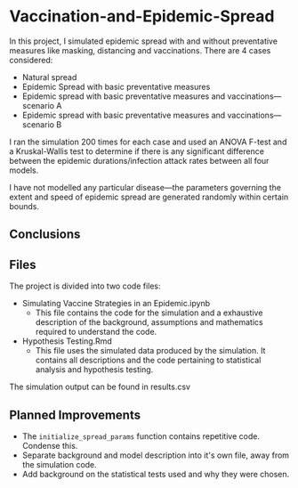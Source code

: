 # Vaccination-and-Epidemic-Spread
In this project, I simulated epidemic spread with and without preventative measures like masking, distancing and vaccinations. There are 4 cases considered:

- Natural spread
- Epidemic Spread with basic preventative measures
- Epidemic spread with basic preventative measures and vaccinations—scenario A
- Epidemic spread with basic preventative measures and vaccinations—scenario B

I ran the simulation 200 times for each case and used an ANOVA F-test and a  Kruskal-Wallis test to determine if there is any significant difference between the epidemic durations/infection attack rates between all four models.

I have not modelled any particular disease—the parameters governing the extent and speed of epidemic spread are generated randomly within certain bounds.

## Conclusions


## Files

The project is divided into two code files:
- Simulating Vaccine Strategies in an Epidemic.ipynb
	- This file contains the code for the simulation and a exhaustive description of the background, assumptions and mathematics required to understand the code.
- Hypothesis Testing.Rmd
	- This file uses the simulated data produced by the simulation. It contains all descriptions and the code pertaining to statistical analysis and hypothesis testing.

The simulation output can be found in results.csv

## Planned Improvements

- The `initialize_spread_params` function contains repetitive code. Condense this.
- Separate background and model description into it's own file, away from the simulation code.
- Add background on the statistical tests used and why they were chosen.

